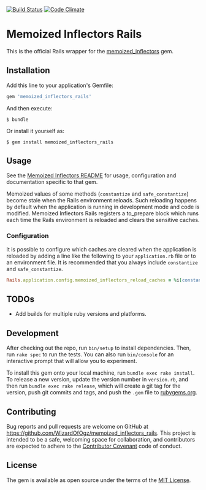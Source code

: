 [![Build Status](https://travis-ci.org/WizardOfOgz/memoized_inflectors_rails.svg?branch=master)](https://travis-ci.org/WizardOfOgz/memoized_inflectors_rails) [![Code Climate](https://codeclimate.com/github/WizardOfOgz/memoized_inflectors_rails/badges/gpa.svg)](https://codeclimate.com/github/WizardOfOgz/memoized_inflectors_rails)

# Memoized Inflectors Rails

This is the official Rails wrapper for the [memoized_inflectors](https://github.com/WizardOfOgz/memoized_inflectors) gem.

## Installation

Add this line to your application's Gemfile:

```ruby
gem 'memoized_inflectors_rails'
```

And then execute:

    $ bundle

Or install it yourself as:

    $ gem install memoized_inflectors_rails

## Usage

See the [Memoized Inflectors README](https://github.com/WizardOfOgz/memoized_inflectors/blob/master/README.md) for usage, configuration and documentation specific to that gem.

Memoized values of some methods (`constantize` and `safe_constantize`) become stale when the Rails environment reloads. Such reloading happens by default when the application is running in development mode and code is modified. Memoized Inflectors Rails registers a to_prepare block which runs each time the Rails environment is reloaded and clears the sensitive caches.

### Configuration

It is possible to configure which caches are cleared when the application is reloaded by adding a line like the following to your `application.rb` file or to an environment file. It is recommended that you always include `constantize` and `safe_constantize`.

```ruby
Rails.application.config.memoized_inflectors_reload_caches = %i[constantize safe_constantize classify]
```

## TODOs

* Add builds for multiple ruby versions and platforms.

## Development

After checking out the repo, run `bin/setup` to install dependencies. Then, run `rake spec` to run the tests. You can also run `bin/console` for an interactive prompt that will allow you to experiment.

To install this gem onto your local machine, run `bundle exec rake install`. To release a new version, update the version number in `version.rb`, and then run `bundle exec rake release`, which will create a git tag for the version, push git commits and tags, and push the `.gem` file to [rubygems.org](https://rubygems.org).

## Contributing

Bug reports and pull requests are welcome on GitHub at https://github.com/WizardOfOgz/memoized_inflectors_rails. This project is intended to be a safe, welcoming space for collaboration, and contributors are expected to adhere to the [Contributor Covenant](http://contributor-covenant.org) code of conduct.

## License

The gem is available as open source under the terms of the [MIT License](http://opensource.org/licenses/MIT).

